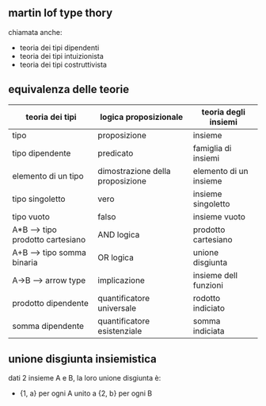 ## martin lof type thory

chiamata anche:
* teoria dei tipi dipendenti
* teoria dei tipi intuizionista
* teoria dei tipi costruttivista

## equivalenza delle teorie

|teoria dei tipi|logica proposizionale|teoria degli insiemi|
|---|---|---|
|tipo|proposizione|insieme|
|tipo dipendente|predicato|famiglia di insiemi|
|elemento di un tipo|dimostrazione della proposizione|elemento di un insieme|
|tipo singoletto|vero|insieme singoletto|
|tipo vuoto|falso|insieme vuoto|
|A*B --> tipo prodotto cartesiano|AND logica|prodotto cartesiano|
|A+B --> tipo somma binaria|OR logica|unione disgiunta|
|A->B --> arrow type|implicazione|insieme dell funzioni|
|prodotto dipendente|quantificatore universale|rodotto indiciato|
|somma dipendente|quantificatore esistenziale|somma indiciata|

## unione disgiunta insiemistica

dati 2 insieme A e B, la loro unione disgiunta è:
* {1, a} per ogni A unito a {2, b} per ogni B
